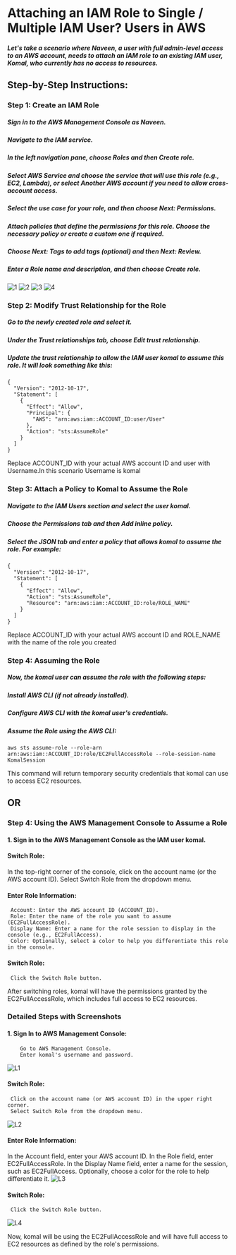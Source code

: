
# Attaching an IAM Role to Single / Multiple IAM User? Users in AWS

##### Let's take a scenario where Naveen, a user with full admin-level access to an AWS account, needs to attach an IAM role to an existing IAM user, Komal, who currently has no access to resources.


## Step-by-Step Instructions:

### Step 1: Create an IAM Role
##### Sign in to the AWS Management Console as Naveen.
##### Navigate to the IAM service.
##### In the left navigation pane, choose Roles and then Create role.
##### Select AWS Service and choose the service that will use this role (e.g., EC2, Lambda), or select Another AWS account if you need to allow cross-account access.
##### Select the use case for your role, and then choose Next: Permissions.
##### Attach policies that define the permissions for this role. Choose the necessary policy or create a custom one if required.
##### Choose Next: Tags to add tags (optional) and then Next: Review.
##### Enter a Role name and description, and then choose Create role.
![1 ](https://github.com/SandeepKomal/AWS/assets/99358567/c3e04af2-c566-4292-b58f-d66743c180ab)
![2](https://github.com/SandeepKomal/AWS/assets/99358567/5c3d1c74-e4bc-4f4c-bec9-4bf810f83d56)
![3](https://github.com/SandeepKomal/AWS/assets/99358567/9ade33e9-3637-4e92-b663-af84acf7c0bf)
![4](https://github.com/SandeepKomal/AWS/assets/99358567/b95e554d-cf18-49b4-ac56-596aef5e6d14)


### Step 2: Modify Trust Relationship for the Role
##### Go to the newly created role and select it.
##### Under the Trust relationships tab, choose Edit trust relationship.
##### Update the trust relationship to allow the IAM user komal to assume this role. It will look something like this:

```
{
  "Version": "2012-10-17",
  "Statement": [
    {
      "Effect": "Allow",
      "Principal": {
        "AWS": "arn:aws:iam::ACCOUNT_ID:user/User"
      },
      "Action": "sts:AssumeRole"
    }
  ]
}

```
Replace ACCOUNT_ID with your actual AWS account ID and user with Username.In this scenario Username is komal

### Step 3: Attach a Policy to Komal to Assume the Role
##### Navigate to the IAM Users section and select the user komal.
##### Choose the Permissions tab and then Add inline policy.
##### Select the JSON tab and enter a policy that allows komal to assume the role. For example:

```
{
  "Version": "2012-10-17",
  "Statement": [
    {
      "Effect": "Allow",
      "Action": "sts:AssumeRole",
      "Resource": "arn:aws:iam::ACCOUNT_ID:role/ROLE_NAME"
    }
  ]
}

```
Replace ACCOUNT_ID with your actual AWS account ID and ROLE_NAME with the name of the role you created

### Step 4: Assuming the Role
##### Now, the komal user can assume the role with the following steps:

##### Install AWS CLI (if not already installed).

##### Configure AWS CLI with the komal user's credentials.

##### Assume the Role using the AWS CLI:

```
aws sts assume-role --role-arn arn:aws:iam::ACCOUNT_ID:role/EC2FullAccessRole --role-session-name KomalSession

```
This command will return temporary security credentials that komal can use to access EC2 resources.

## OR

### Step 4: Using the AWS Management Console to Assume a Role

#### 1. Sign in to the AWS Management Console as the IAM user komal.

#### Switch Role:

  In the top-right corner of the console, click on the account name (or the AWS account ID).
  Select Switch Role from the dropdown menu.
  
#### Enter Role Information:

     Account: Enter the AWS account ID (ACCOUNT_ID).
     Role: Enter the name of the role you want to assume (EC2FullAccessRole).
     Display Name: Enter a name for the role session to display in the console (e.g., EC2FullAccess).
     Color: Optionally, select a color to help you differentiate this role in the console.
     
#### Switch Role:

     Click the Switch Role button.

After switching roles, komal will have the permissions granted by the EC2FullAccessRole, which includes full access to EC2 resources.


### Detailed Steps with Screenshots

#### 1. Sign In to AWS Management Console:

        Go to AWS Management Console.
        Enter komal's username and password.

![L1](https://github.com/SandeepKomal/AWS/assets/99358567/3793fa2b-07ae-4731-a20e-40dcdc93e7e5)

        
#### Switch Role:

     Click on the account name (or AWS account ID) in the upper right corner.
     Select Switch Role from the dropdown menu.
![L2](https://github.com/SandeepKomal/AWS/assets/99358567/16f03cf2-efda-4485-8bd5-b2a04e93f5a1)


#### Enter Role Information:

  In the Account field, enter your AWS account ID.
  In the Role field, enter EC2FullAccessRole.
  In the Display Name field, enter a name for the session, such as EC2FullAccess.
  Optionally, choose a color for the role to help differentiate it.
![L3](https://github.com/SandeepKomal/AWS/assets/99358567/b34bbc08-c2e8-4398-8639-863b47a037a0)

#### Switch Role:

     Click the Switch Role button.
![L4](https://github.com/SandeepKomal/AWS/assets/99358567/298dc282-4a8f-4b90-9ede-998f974a0f18)


Now, komal will be using the EC2FullAccessRole and will have full access to EC2 resources as defined by the role's permissions.

